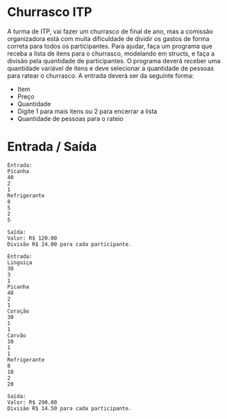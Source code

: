 # Churrasco ITP

A turma de ITP, vai fazer um churrasco de final de ano, mas a comissão organizadora está com muita dificuldade de dividir os gastos de forma correta para todos os participantes. Para ajudar, faça um programa que receba a lista de itens para o churrasco, modelando em structs, e faça a divisão pela quantidade de participantes.
O programa deverá receber uma quantidade variável de itens e deve selecionar a quantidade de pessoas para ratear o churrasco. A entrada deverá ser da seguinte forma:

- Item
- Preço
- Quantidade
- Digite 1 para mais itens ou 2 para encerrar a lista
- Quantidade de pessoas para o rateio

# Entrada / Saída

```
Entrada: 
Picanha
40
2
1
Refrigerante
8
5
2
5

Saída:
Valor: R$ 120.00
Divisão R$ 24.00 para cada participante.
```

```
Entrada: 
Linguiça
30
3
1
Picanha
40
2
1
Coração
30
1
1
Carvão
10
1
1
Refrigerante
8
10
2
20

Saída:
Valor: R$ 290.00
Divisão R$ 14.50 para cada participante.
```